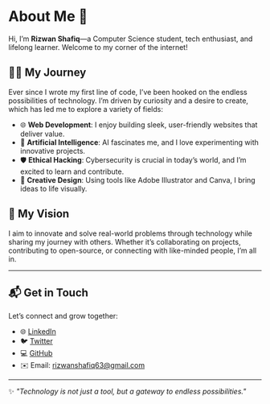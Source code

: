 # About Me 🌟  

Hi, I’m **Rizwan Shafiq**—a Computer Science student, tech enthusiast, and lifelong learner. Welcome to my corner of the internet!  

## 🧑‍💻 My Journey  
Ever since I wrote my first line of code, I’ve been hooked on the endless possibilities of technology. I’m driven by curiosity and a desire to create, which has led me to explore a variety of fields:  
- 🌐 **Web Development**: I enjoy building sleek, user-friendly websites that deliver value.  
- 🤖 **Artificial Intelligence**: AI fascinates me, and I love experimenting with innovative projects.  
- 🛡️ **Ethical Hacking**: Cybersecurity is crucial in today’s world, and I’m excited to learn and contribute.  
- 🎨 **Creative Design**: Using tools like Adobe Illustrator and Canva, I bring ideas to life visually.  

## 🎯 My Vision  
I aim to innovate and solve real-world problems through technology while sharing my journey with others. Whether it’s collaborating on projects, contributing to open-source, or connecting with like-minded people, I’m all in.  

---

## 📬 Get in Touch  
Let’s connect and grow together:  
- 🌐 [LinkedIn](https://www.linkedin.com/in/rizwanshafiq63/)  
- 🐦 [Twitter](https://x.com/RizwanShafiq63?s=09)  
- 💻 [GitHub](https://github.com/rizwanshafiq63)  
- ✉️ Email: [rizwanshafiq63@gmail.com](mailto:rizwanshafiq63@gmail.com)  

---

✨ *"Technology is not just a tool, but a gateway to endless possibilities."*  
